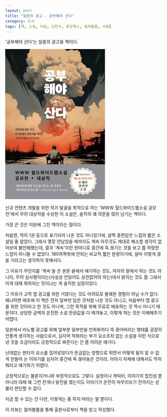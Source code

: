 ```yaml
---
layout: post
title: "일종의 광고 - 공부해야 산다"
category: 도서
tags: [책, 소설, 미완, 김찬수, 중앙북스, 컬처블룸, 서평]
---
```


'공부해야 산다'는
일종의 광고용 책이다.

![표지](/images/book/you-have-to-study-to-live-book-h480.jpg)

신규 컨텐츠 개발을 위한 작가 발굴을 목적으로 하는
'WWW 월드와이드웹소설 공모전'에서 무려 대상작을 수상한 이 소설은,
솔직히 꽤 의문을 많이 남기는 책이다.

가장 큰 것은 미완에 그친 책이라는 점이다.

처음엔, 딱히 1권 등으로 표기되어 나온 것도 아니었기에,
살짝 중편같은 느낌의 짦은 소설일 줄 알았다.
그래서 몇장 안남았을 때까지도 계속 아무것도 제대로 해소할 생각이 없어보여 불안해했는데,
결국 '계속'이란 한마디로 중간에 뚝 끊기는 것을 보고 쫌 허망한 느낌이 아니들 수 없었다.
180여쪽밖에 안되는 비교적 짧은 분량이기에, 설마 이렇게 끊을 거라고는 생각하지 못해서다.

그 이유가 무언지를 '계속'을 쓴 본문 끝에서 얘기하는 것도,
저자의 말에서 하는 것도 아니라,
무려 심사평이라는(사실상 안읽어도 상관없어야 하는)데서 밝히는 것도 쫌 그래서
이게 대체 뭐하자는 짓이냐는 게 솔직한 심정이었다.

그 이유가 고작 앱 광고를 위한 거였다는 것도
어려모로 불쾌한 경험이 아닐 수가 없다.
왜냐하면 애초에 이 책은 전혀 일부만 담은 것처럼 나온 것도 아니고,
처음부터 앱 광고를 위한 것이라고 한 것도 아니며,
그런 목적을 위해 무료로 배포하는 것 역시 아니기 때문이다.
상당한 금액의 온전한 소설 한권값을 다 매겨놓고, 이렇게 하는 것은 이해해주기 어렵다.

일본에서 라노벨 광고를 위해 앞부분 일부만을 만화화하다 뚝 끊어버리는 행태를 굉장히 안좋게 생각하는 사람으로서,
심지어 작화라는 부가 요소조차 없는 소설을 이런 식으로 낸 것을 조금이라도 긍정적으로 봐준다는 건 쫌 어려운 얘기다.

난데없는 판타지 요소를 집어넣었다가
뜬금없는 방향으로 튀면서
어떻게 될지 알 수 없게 만들어 논 이야기를
심지어 중간에 뚝 끊어놓은 것이라,
이야기 자체에 대해서도 딱히 뭐라고 얘기하기 어렵다.

긍정적으로는 물론이거니와 부정적으로도 그렇다.
설정이나 캐릭터, 이야기의 핍진성 뿐 아니라
대체 왜 그런 전개나 발진을 했는지도
이야기가 온전히 마무리되기 전까지는 섣불리 판단할 수 없다.

지금 할 수 있는 건 다만,
이렇게는 좀 하지 마라는 말 뿐이다.



<div class="im im-info">
이 리뷰는 컬처블룸을 통해 출판사로부터 책을 받고 작성했다.
</div>
